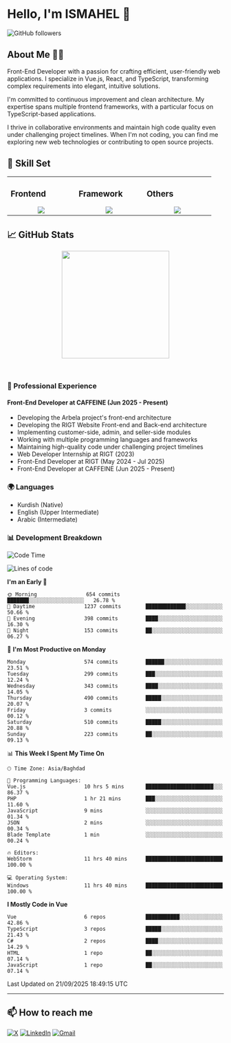 # Hello, I'm ISMAHEL 👋 
![GitHub followers](https://img.shields.io/github/followers/ismahelZero) 

## About Me 👨‍💻
Front-End Developer with a passion for crafting efficient, user-friendly web applications. I specialize in Vue.js, React, and TypeScript, transforming complex requirements into elegant, intuitive solutions.

I'm committed to continuous improvement and clean architecture. My expertise spans multiple frontend frameworks, with a particular focus on TypeScript-based applications.

I thrive in collaborative environments and maintain high code quality even under challenging project timelines. When I'm not coding, you can find me exploring new web technologies or contributing to open source projects.

## 💼 Skill Set

<table><tr><td valign="top" width="25%">

### Frontend  
<a href="https://github.com/ismahelZero">
<div align="center">  
       <img src="https://skillicons.dev/icons?i=html,css,bootstrap,tailwind,js,ts&perline=4" /> 
</div>
</a>
 </td><td valign="top" width="25%">
        
### Framework
<a href="https://github.com/ismahelZero">
<div align="center">
       <img src="https://skillicons.dev/icons?i=vuejs,nuxtjs,react&perline=4" /> 
</div>
</a>

</td><td valign="top" width="25%">
  
### Others
<a href="https://github.com/ismahelZero">
<div align="center">
       <img src="https://skillicons.dev/icons?i=git,github,npm,figma,vscode,webstorm,discord,vscodeqt&perline=4" /> 
</div>
</a>
</td>
</tr></table>


## 📈 GitHub Stats
<!-- Activity Graph -->
<p align="center">
  <a href="https://github.com/ismahelZero">
    <img height=250 src="https://github-readme-activity-graph.vercel.app/graph?username=ismahelZero&bg_color=282c34&color=FDFD96&line=FDFD96&point=FFFFFF&area_color=79FE96&border_radius=24.5&title_color=FDFD96&border_radius=20px"/>
  </a> 
</p>

<br>

### 💼 Professional Experience
#### Front-End Developer at CAFFEINE (Jun 2025 - Present)
- Developing the Arbela project's front-end architecture
- Developing the RIGT Website Front-end and Back-end architecture
- Implementing customer-side, admin, and seller-side modules
- Working with multiple programming languages and frameworks
- Maintaining high-quality code under challenging project timelines
- Web Developer Internship at RIGT (2023)
- Front-End Developer at RIGT (May 2024 - Jul 2025)
- Front-End Developer at CAFFEINE (Jun 2025 - Present)

### 🌍 Languages
- Kurdish (Native)
- English (Upper Intermediate)
- Arabic (Intermediate)

### 📊 Development Breakdown
<!--START_SECTION:waka-->
![Code Time](http://img.shields.io/badge/Code%20Time-1%2C418%20hrs%2054%20mins-blue)

![Lines of code](https://img.shields.io/badge/From%20Hello%20World%20I%27ve%20Written-7.7%20million%20lines%20of%20code-blue)

**I'm an Early 🐤** 

```text
🌞 Morning                654 commits         ███████░░░░░░░░░░░░░░░░░░   26.78 % 
🌆 Daytime                1237 commits        █████████████░░░░░░░░░░░░   50.66 % 
🌃 Evening                398 commits         ████░░░░░░░░░░░░░░░░░░░░░   16.30 % 
🌙 Night                  153 commits         ██░░░░░░░░░░░░░░░░░░░░░░░   06.27 % 
```
📅 **I'm Most Productive on Monday** 

```text
Monday                   574 commits         ██████░░░░░░░░░░░░░░░░░░░   23.51 % 
Tuesday                  299 commits         ███░░░░░░░░░░░░░░░░░░░░░░   12.24 % 
Wednesday                343 commits         ████░░░░░░░░░░░░░░░░░░░░░   14.05 % 
Thursday                 490 commits         █████░░░░░░░░░░░░░░░░░░░░   20.07 % 
Friday                   3 commits           ░░░░░░░░░░░░░░░░░░░░░░░░░   00.12 % 
Saturday                 510 commits         █████░░░░░░░░░░░░░░░░░░░░   20.88 % 
Sunday                   223 commits         ██░░░░░░░░░░░░░░░░░░░░░░░   09.13 % 
```


📊 **This Week I Spent My Time On** 

```text
🕑︎ Time Zone: Asia/Baghdad

💬 Programming Languages: 
Vue.js                   10 hrs 5 mins       ██████████████████████░░░   86.37 % 
PHP                      1 hr 21 mins        ███░░░░░░░░░░░░░░░░░░░░░░   11.60 % 
JavaScript               9 mins              ░░░░░░░░░░░░░░░░░░░░░░░░░   01.34 % 
JSON                     2 mins              ░░░░░░░░░░░░░░░░░░░░░░░░░   00.34 % 
Blade Template           1 min               ░░░░░░░░░░░░░░░░░░░░░░░░░   00.24 % 

🔥 Editors: 
WebStorm                 11 hrs 40 mins      █████████████████████████   100.00 % 

💻 Operating System: 
Windows                  11 hrs 40 mins      █████████████████████████   100.00 % 
```

**I Mostly Code in Vue** 

```text
Vue                      6 repos             ███████████░░░░░░░░░░░░░░   42.86 % 
TypeScript               3 repos             █████░░░░░░░░░░░░░░░░░░░░   21.43 % 
C#                       2 repos             ████░░░░░░░░░░░░░░░░░░░░░   14.29 % 
HTML                     1 repo              ██░░░░░░░░░░░░░░░░░░░░░░░   07.14 % 
JavaScript               1 repo              ██░░░░░░░░░░░░░░░░░░░░░░░   07.14 % 
```




 Last Updated on 21/09/2025 18:49:15 UTC
<!--END_SECTION:waka-->

---
## 📫 How to reach me
[![X](https://img.shields.io/badge/X-informational?style=for-the-badge&logo=X&logoColor=white)](https://www.twitter.com/ismahel_zero/)
[![LinkedIn](https://img.shields.io/badge/LinkedIn-0077B5?style=for-the-badge&logo=linkedin&logoColor=white)](https://linkedin.com/in/ismahel-zero-1053b4228)
[![Gmail](https://img.shields.io/badge/Gmail-informational?style=for-the-badge&color=EA4335&logo=gmail&logoColor=white)](mailto:ismahel.zero94@gmail.com?subject=Hey!)
